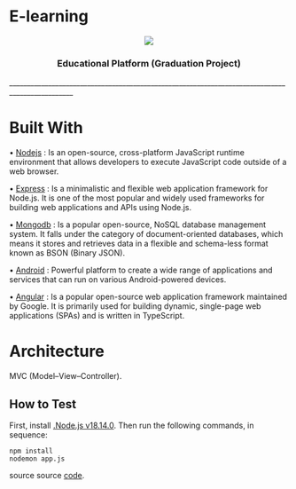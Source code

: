 # E-learning

<p align="center">
  <img src="https://github.com/mohamedelhenawy-3/E-learning/assets/80988194/84c755e4-cc9b-43db-814f-7182274d4294">
</p>
<h3 align="center">Educational Platform (Graduation Project)</h3> 
________________________________________________________________________________________________


# Built With 

  • <a href="https://nodejs.org/en/docs">Nodejs</a> : Is an open-source, cross-platform JavaScript runtime environment that allows developers to execute JavaScript code outside of a web browser.
 
  • <a href="https://expressjs.com/en/5x/api.html">Express</a> : Is a minimalistic and flexible web application framework for Node.js. It is one of the most popular and widely used frameworks for building web applications and APIs using Node.js.

  • <a href="https://www.mongodb.com/docs">Mongodb</a> : Is a popular open-source, NoSQL database management system. It falls under the category of document-oriented databases, which means it stores and retrieves data in a flexible and schema-less format known as BSON (Binary JSON).
  
  • <a href="https://developer.android.com/docs">Android</a> : Powerful platform to create a wide range of applications and services that can run on various Android-powered devices.

  • <a href="https://angular.io/docs">Angular</a> : Is a popular open-source web application framework maintained by Google. It is primarily used for building dynamic, single-page web applications (SPAs) and is written in TypeScript. 



# Architecture

  MVC (Model–View–Controller).



## How to Test

First, install [.Node.js v18.14.0](https://nodejs.org/en/download). Then 
run the following commands, in sequence:

```
npm install
nodemon app.js
```

 source source <a href="">code</a>.
